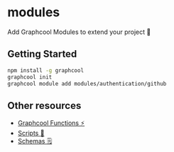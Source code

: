 # modules

Add Graphcool Modules to extend your project 🎁

## Getting Started

```sh
npm install -g graphcool
graphcool init
graphcool module add modules/authentication/github
```

## Other resources

* [Graphcool Functions ⚡️](https://github.com/graphcool-examples/functions)
* [Scripts 📝](https://github.com/graphcool-examples/scripts)
* [Schemas 🗒](https://github.com/graphcool-examples/schemas)
